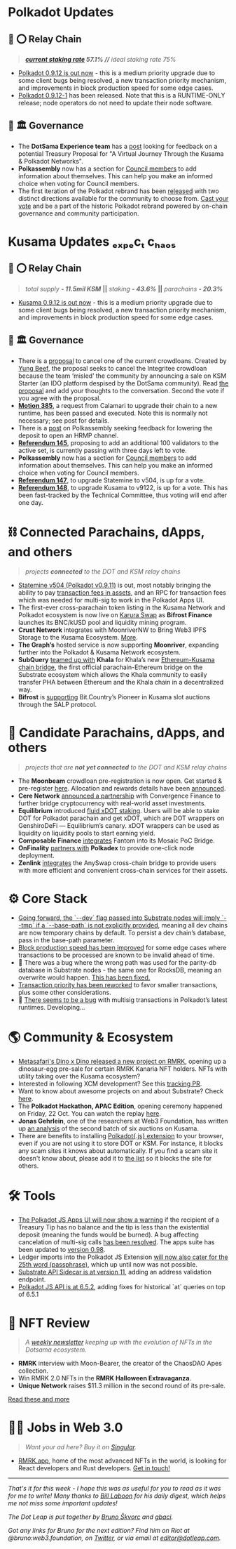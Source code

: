 # Polkadot Updates

## 🔴 ⭕️ Relay Chain

> _**[current staking rate](https://polkadot.js.org/apps/?rpc=wss%3A%2F%2Frpc.polkadot.io#/staking) 57.1% //** ideal staking rate 75%_

*   [Polkadot 0.9.12 is out now](https://github.com/paritytech/polkadot/releases/tag/v0.9.12) - this is a medium priority upgrade due to some client bugs being resolved, a new transaction priority mechanism, and improvements in block production speed for some edge cases.
*   [Polkadot 0.9.12-1](https://github.com/paritytech/polkadot/releases/tag/v0.9.12-1) has been released. Note that this is a RUNTIME-ONLY release; node operators do not need to update their node software.
    

## 🔴 🏛 Governance

*   The **DotSama Experience team** has a [post](https://kusama.polkassembly.io/post/1051) looking for feedback on a potential Treasury Proposal for \"A Virtual Journey Through the Kusama & Polkadot Networks\".  
*   **Polkassembly** now has a section for [Council members](https://polkadot.polkassembly.io/council) to add information about themselves. This can help you make an informed choice when voting for Council members.
*   The first iteration of the Polkadot rebrand has been [released](https://vote.polkadot.network/) with two distinct directions available for the community to choose from. [Cast your vote](https://vote.polkadot.network/) and be a part of the historic Polkadot rebrand powered by on-chain governance and community participation.
    

# Kusama Updates **ₑₓₚₑcₜ cₕₐₒₛ**

## 🦅 ⭕️ Relay Chain

> _total supply **- 11.5mil KSM**_ **||** _staking **- 43.6%**_ **||** _parachains **- 20.3%**_

*   [Kusama 0.9.12 is out now](https://github.com/paritytech/polkadot/releases/tag/v0.9.12) - this is a medium priority upgrade due to some client bugs being resolved, a new transaction priority mechanism, and improvements in block production speed for some edge cases.
    

## 🦅 🏛 Governance

*   There is a [proposal](https://kusama.polkassembly.io/proposal/51) to cancel one of the current crowdloans. Created by [Yung Beef](https://twitter.com/CryptoCowboyOG), the proposal seeks to cancel the Integritee crowdloan because the team ‘misled’ the community by announcing a sale on KSM Starter (an IDO platform despised by the DotSama community). Read [the proposal](https://kusama.polkassembly.io/proposal/51) and add your thoughts to the conversation. Second the vote if you agree with the proposal.
*   **[Motion 385](https://kusama.polkassembly.io/motion/385)**, a request from Calamari to upgrade their chain to a new runtime, has been passed and executed. Note this is normally not necessary; see post for details. 
*   There is a [post](https://kusama.polkassembly.io/post/1056) on Polkassembly seeking feedback for lowering the deposit to open an HRMP channel. 
*   **[Referendum 145](https://kusama.polkassembly.io/referendum/145)**, proposing to add an additional 100 validators to the active set, is currently passing with three days left to vote.
*   **Polkassembly** now has a section for [Council members](https://polkadot.polkassembly.io/council) to add information about themselves. This can help you make an informed choice when voting for Council members.
*   **[Referendum 147](https://kusama.polkassembly.io/referendum/147)**, to upgrade Statemine to v504, is up for a vote.
*   **[Referendum 148](https://kusama.polkassembly.io/referendum/147)**, to upgrade Kusama to v9122, is up for a vote. This has been fast-tracked by the Technical Committee, thus voting will end after one day.
    

# ⛓ Connected Parachains, dApps, and others

> _projects **connected** to the DOT and KSM relay chains_

*   [Statemine v504 (Polkadot v0.9.11)](https://github.com/paritytech/cumulus/releases/tag/statemine-v5.0.0) is out, most notably bringing the ability to pay [transaction fees in assets](https://github.com/paritytech/cumulus/pull/488), and an RPC for transaction fees which was needed for multi-sig to work in the Polkadot Apps UI.
*   The first-ever cross-parachain token listing in the Kusama Network and Polkadot ecosystem is now live on [Karura Swap](https://apps.karura.network/swap) as **Bifrost Finance** launches its BNC/kUSD pool and liquidity mining program.
*   **Crust Network** integrates with MoonriverNW to Bring Web3 IPFS Storage to the Kusama Ecosystem. [More](https://medium.com/crustnetwork/crust-network-integrates-with-moonriver-to-bring-web3-ipfs-storage-to-the-kusama-ecosystem-b73d934293bf).
*   **The Graph’s** hosted service is now supporting **Moonriver**, expanding further into the Polkadot & Kusama Network ecosystem. 
*   **SubQuery** [teamed up with](https://dotmarketcap.com/blog-detail/1959/subquery-helps-khala-build-their-new-erc20-chain-bridge) **Khala** for Khala’s new [Ethereum-Kusama chain bridge](https://app.phala.network/en/bridge/), the first official parachain-Ethereum bridge on the Substrate ecosystem which allows the Khala community to easily transfer PHA between Ethereum and the Khala chain in a decentralized way. 
*   **Bifrost** is [supporting](https://dotmarketcap.com/blog-detail/2000/bifrost-will-support-bitcountry) Bit.Country’s Pioneer in Kusama slot auctions through the SALP protocol.
    

# 🔗 Candidate Parachains, dApps, and others

> _projects that are **not yet connected** to the DOT and KSM relay chains_

*   The **Moonbeam** crowdloan pre-registration is now open. Get started & pre-register [here](https://crowdloan.moonbeam.foundation/). Allocation and rewards details have been [announced](https://dotmarketcap.com/blog-detail/1996/allocation-and-rewards-details-announced-for-the-moonbeam-crowdloan).
*   **Cere Network** [announced a partnership](https://cere-network.medium.com/cere-x-convergence-partnership-2251a8541f65) with Convergence Finance to further bridge cryptocurrency with real-world asset investments. 
*   **Equilibrium** introduced [fluid xDOT staking](https://medium.com/equilibrium-eosdt/introducing-equilibriums-revolutionary-fluid-xdot-staking-599a846f8e5a). Users will be able to stake DOT for Polkadot parachain and get xDOT, which are DOT wrappers on GenshiroDeFi — Equilibrium’s canary. xDOT wrappers can be used as liquidity on liquidity pools to start earning yield.
*   **Composable Finance** [integrates](https://dotmarketcap.com/blog-detail/1978/composable-integrates-fantom-into-its-mosaic-poc-bridge) Fantom into its Mosaic PoC Bridge.
*   **OnFinality** [partners with](https://dotmarketcap.com/blog-detail/1958/onfinality-partners-with-polkadex-to-provide-one-click-node-deployment) **Polkadex** to provide one-click node deployment. 
*   **Zenlink** [integrates](https://dotmarketcap.com/blog-detail/1999/announcing-the-partnership-between-zenlink-and-anyswap) the AnySwap cross-chain bridge to provide users with more efficient and convenient cross-chain services for their assets.
    
# ⚙ Core Stack

*   [Going forward, the \`--dev\` flag passed into Substrate nodes will imply \`--tmp\` if a \`--base-path\` is not explicitly provided](https://github.com/paritytech/substrate/pull/9938), meaning all dev chains are now temporary chains by default. To persist a dev chain’s database, pass in the base-path parameter.
*   [Block production speed has been improved](https://github.com/paritytech/substrate/pull/9789) for some edge cases where transactions to be processed are known to be invalid ahead of time.
*   🐜 There was a bug where the wrong path was used for the parity-db database in Substrate nodes - the same one for RocksDB, meaning an overwrite would happen. [This has been fixed.](https://github.com/paritytech/substrate/pull/9971)
*   [Transaction priority has been reworked](https://github.com/paritytech/substrate/pull/9834) to favor smaller transactions, plus some other considerations.
*   🐜 [There seems to be a bug](https://github.com/paritytech/polkadot/issues/4137) with multisig transactions in Polkadot’s latest runtimes. Developing…
    

# 🌎 Community & Ecosystem

*   [Metasafari's Dino x Dino released a new project on RMRK](https://url.rmrk.app/dino), opening up a dinosaur-egg pre-sale for certain RMRK Kanaria NFT holders. NFTs with utility taking over the Kusama ecosystem?
*   Interested in following XCM development? See this [tracking PR](https://github.com/paritytech/polkadot/issues/4118).   
*   Want to know about awesome projects on and about Substrate? Check [here](https://github.com/substrate-developer-hub/awesome-substrate).
*   The **Polkadot Hackathon, APAC Edition**, opening ceremony happened on Friday, 22 Oct. You can watch the replay [here](https://www.crowdcast.io/e/apac-hackathon/register).
*   **Jonas Gehrlein**, one of the researchers at Web3 Foundation, has written up [an analysis](https://polkadot.network/blog/kusama-batch-2-auctions-report/) of the second batch of six auctions on Kusama. 
*   There are benefits to installing [Polkadot{.js} extension](https://github.com/polkadot-js/extension) to your browser, even if you are not using it to store DOT or KSM. For instance, it blocks any scam sites it knows about automatically. If you find a scam site it doesn't know about, please add it to [the list](https://polkadot.js.org/phishing/) so it blocks the site for others.
    
# 🛠 Tools


*   [The Polkadot JS Apps UI will now show a warning](https://github.com/polkadot-js/apps/pull/6393) if the recipient of a Treasury Tip has no balance and the tip is less than the existential deposit (meaning the funds would be burned). A bug affecting cancelation of multi-sig calls [has been resolved](https://github.com/polkadot-js/apps/issues/6369). The apps suite has been updated to [version 0.98](https://github.com/polkadot-js/apps/releases/tag/v0.98.1).
*   Ledger imports into the Polkadot JS Extension [will now also cater for the 25th word (passphrase)](https://github.com/polkadot-js/apps/pull/6380), which up until now was not possible.
*   [Substrate API Sidecar is at version 11](https://github.com/paritytech/substrate-api-sidecar/compare/v11.1.0..v11.0.0), adding an address validation endpoint.
*   [Polkadot JS API is at 6.5.2](https://github.com/polkadot-js/api/releases/tag/v6.5.2), adding fixes for historical \`at\` queries on top of 6.5.1
    

# 🌠 NFT Review

> _A [weekly newsletter](https://news.nft.review/) keeping up with the evolution of NFTs in the Dotsama ecosystem._

*   **RMRK** interview with Moon-Bearer, the creator of the ChaosDAO Apes collection.
*   Win RMRK 2.0 NFTs in the **RMRK Halloween Extravaganza**.
*   **Unique Network** raises $11.3 million in the second round of its pre-sale.
    
[Read these and more](https://news.nft.review/p/nft-review-23-nfts-to-free-science?r=cb8q9&utm_campaign=post&utm_medium=web&utm_source=)

# 👷‍♂️ Jobs in Web 3.0

> _Want your ad here? Buy it on [Singular](https://app.subsocial.network/@DotLeap/sponsored-newsletter-space-as-nf-ts-19588)._

*   [RMRK.app](https://rmrk.app/), home of the most advanced NFTs in the world, is looking for React developers and Rust developers. [Get in touch!](mailto:jobs@rmrk.app)
    

* * *

_That's it for this week - I hope this was as useful for you to read as it was for me to write! Many thanks to [Bill Laboon](https://twitter.com/billlaboon) for his daily digest, which helps me not miss some important updates!_

_The Dot Leap is put together by [Bruno Škvorc](https://twitter.com/bitfalls) and [gbaci](https://twitter.com/gbaciX)._

_Got any links for Bruno for the next edition? Find him on Riot at @bruno:web3.foundation, on [Twitter](https://twitter.com/bitfalls), or via email at [editor@dotleap.com](mailto:editor@dotleap.com)._